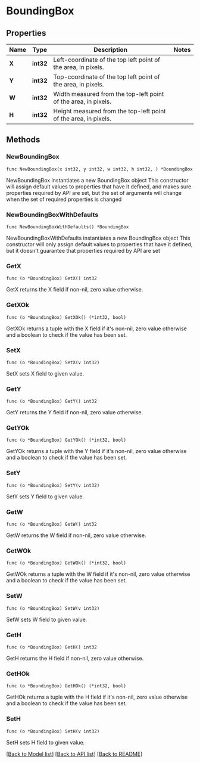 # BoundingBox

## Properties

Name | Type | Description | Notes
------------ | ------------- | ------------- | -------------
**X** | **int32** | Left-coordinate of the top left point of the area, in pixels. | 
**Y** | **int32** | Top-coordinate of the top left point of the area, in pixels. | 
**W** | **int32** | Width measured from the top-left point of the area, in pixels. | 
**H** | **int32** | Height measured from the top-left point of the area, in pixels. | 

## Methods

### NewBoundingBox

`func NewBoundingBox(x int32, y int32, w int32, h int32, ) *BoundingBox`

NewBoundingBox instantiates a new BoundingBox object
This constructor will assign default values to properties that have it defined,
and makes sure properties required by API are set, but the set of arguments
will change when the set of required properties is changed

### NewBoundingBoxWithDefaults

`func NewBoundingBoxWithDefaults() *BoundingBox`

NewBoundingBoxWithDefaults instantiates a new BoundingBox object
This constructor will only assign default values to properties that have it defined,
but it doesn't guarantee that properties required by API are set

### GetX

`func (o *BoundingBox) GetX() int32`

GetX returns the X field if non-nil, zero value otherwise.

### GetXOk

`func (o *BoundingBox) GetXOk() (*int32, bool)`

GetXOk returns a tuple with the X field if it's non-nil, zero value otherwise
and a boolean to check if the value has been set.

### SetX

`func (o *BoundingBox) SetX(v int32)`

SetX sets X field to given value.


### GetY

`func (o *BoundingBox) GetY() int32`

GetY returns the Y field if non-nil, zero value otherwise.

### GetYOk

`func (o *BoundingBox) GetYOk() (*int32, bool)`

GetYOk returns a tuple with the Y field if it's non-nil, zero value otherwise
and a boolean to check if the value has been set.

### SetY

`func (o *BoundingBox) SetY(v int32)`

SetY sets Y field to given value.


### GetW

`func (o *BoundingBox) GetW() int32`

GetW returns the W field if non-nil, zero value otherwise.

### GetWOk

`func (o *BoundingBox) GetWOk() (*int32, bool)`

GetWOk returns a tuple with the W field if it's non-nil, zero value otherwise
and a boolean to check if the value has been set.

### SetW

`func (o *BoundingBox) SetW(v int32)`

SetW sets W field to given value.


### GetH

`func (o *BoundingBox) GetH() int32`

GetH returns the H field if non-nil, zero value otherwise.

### GetHOk

`func (o *BoundingBox) GetHOk() (*int32, bool)`

GetHOk returns a tuple with the H field if it's non-nil, zero value otherwise
and a boolean to check if the value has been set.

### SetH

`func (o *BoundingBox) SetH(v int32)`

SetH sets H field to given value.



[[Back to Model list]](../README.md#documentation-for-models) [[Back to API list]](../README.md#documentation-for-api-endpoints) [[Back to README]](../README.md)


